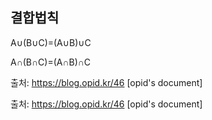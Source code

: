## 결합법칙

A∪(B∪C)=(A∪B)∪C

A∩(B∩C)=(A∩B)∩C



출처: https://blog.opid.kr/46 [opid's document]

출처: https://blog.opid.kr/46 [opid's document]